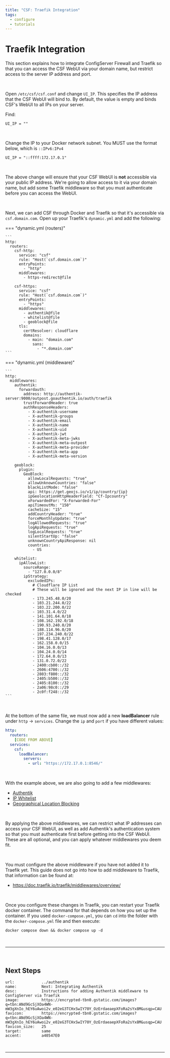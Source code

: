 ```yaml
---
title: "CSF: Traefik Integration"
tags:
  - configure
  - tutorials
---
```


# Traefik Integration
This section explains how to integrate ConfigServer Firewall and Traefik so that you can access the CSF WebUI via your domain name, but restrict access to the server IP address and port.

<br />

Open `/etc/csf/csf.conf` and change `UI_IP`. This specifies the IP address that the CSF WebUI will bind to. By default, the value is empty and binds CSF's WebUI to all IPs on your server.

Find:

```shell
UI_IP = ""
```

<br />

Change the IP to your Docker network subnet. You MUST use the format below, which is `::IPv6:IPv4`

```shell
UI_IP = "::ffff:172.17.0.1"
```

<br />

The above change will ensure that your CSF WebUI is **not** accessible via your public IP address. We're going to allow access to it via your domain name, but add some Traefik middleware so that you must authenticate before you can access the WebUI.

<br />

Next, we can add CSF through Docker and Traefik so that it's accessible via `csf.domain.com`. Open up your Traefik's `dynamic.yml` and add the following:

=== "dynamic.yml (routers)"

    ```
    http:
      routers:
        csf-http:
          service: "csf"
          rule: "Host(`csf.domain.com`)"
          entryPoints:
            - "http"
          middlewares:
            - https-redirect@file

        csf-https:
          service: "csf"
          rule: "Host(`csf.domain.com`)"
          entryPoints:
            - "https"
          middlewares:
            - authentik@file
            - whitelist@file
            - geoblock@file
          tls:
            certResolver: cloudflare
            domains:
              - main: "domain.com"
                sans:
                  - "*.domain.com"
    ```

=== "dynamic.yml (middleware)"

    ```
    http:
      middlewares:
        authentik:
          forwardauth:
            address: http://authentik-server:9000/outpost.goauthentik.io/auth/traefik
            trustForwardHeader: true
            authResponseHeaders:
              - X-authentik-username
              - X-authentik-groups
              - X-authentik-email
              - X-authentik-name
              - X-authentik-uid
              - X-authentik-jwt
              - X-authentik-meta-jwks
              - X-authentik-meta-outpost
              - X-authentik-meta-provider
              - X-authentik-meta-app
              - X-authentik-meta-version

        geoblock:
          plugin:
            GeoBlock:
              allowLocalRequests: "true"
              allowUnknownCountries: "false"
              blackListMode: "false"
              api: https://get.geojs.io/v1/ip/country/{ip}
              ipGeolocationHttpHeaderField: "Cf-Ipcountry"
              xForwardedFor: "X-Forwarded-For"
              apiTimeoutMs: "150"
              cacheSize: "15"
              addCountryHeader: "true"
              forceMonthlyUpdate: "true"
              logAllowedRequests: "true"
              logApiRequests: "true"
              logLocalRequests: "true"
              silentStartUp: "false"
              unknownCountryApiResponse: nil
              countries:
                - US

        whitelist:
          ipAllowList:
            sourceRange:
              - "127.0.0.0/8"
            ipStrategy:
              excludedIPs:
                # Cloudflare IP List
                # These will be ignored and the next IP in line will be checked
                - 173.245.48.0/20
                - 103.21.244.0/22
                - 103.22.200.0/22
                - 103.31.4.0/22
                - 141.101.64.0/18
                - 108.162.192.0/18
                - 190.93.240.0/20
                - 188.114.96.0/20
                - 197.234.240.0/22
                - 198.41.128.0/17
                - 162.158.0.0/15
                - 104.16.0.0/13
                - 104.24.0.0/14
                - 172.64.0.0/13
                - 131.0.72.0/22
                - 2400:cb00::/32
                - 2606:4700::/32
                - 2803:f800::/32
                - 2405:b500::/32
                - 2405:8100::/32
                - 2a06:98c0::/29
                - 2c0f:f248::/32
    ```

<br />

At the bottom of the same file, we must now add a new **loadBalancer** rule under `http` -> `services`. Change the `ip` and `port` if you have different values:

```yml
http:
  routers:
    [CODE FROM ABOVE]
  services:
    csf:
      loadBalancer:
        servers:
          - url: "https://172.17.0.1:8546/"
```

<br />

With the example above, we are also going to add a few middlewares:

- [Authentik](https://goauthentik.io/)
- [IP Whitelist](https://doc.traefik.io/traefik/middlewares/http/ipwhitelist/)
- [Geographical Location Blocking](https://plugins.traefik.io/plugins/62947302108ecc83915d7781/LICENSE)

<br />

By applying the above middlewares, we can restrict what IP addresses can access your CSF WebUI, as well as add Authentik's authentication system so that you must authenticate first before getting into the CSF WebUI. These are all optional, and you can apply whatever middlewares you deem fit.

<br />

You must configure the above middleware if you have not added it to Traefik yet. This guide does not go into how to add middleware to Traefik, that information can be found at:

- https://doc.traefik.io/traefik/middlewares/overview/

<br />

Once you configure these changes in Traefik, you can restart your Traefik docker container. The command for that depends on how you set up the container. If you used `docker-compose.yml`, you can `cd` into the folder with the `docker-compose.yml` file and then execute:

```shell
docker compose down && docker compose up -d
```

<br />

---

<br />

## Next Steps

```embed
url:            ../authentik
name:           Next: Integrating Authentik
desc:           Instructions for adding Authentik middleware to ConfigServer via Traefik
image:          https://encrypted-tbn0.gstatic.com/images?q=tbn:ANd9GcSjXOa4WN-mW3gXnIo_hEY6uAwoi2v_e02eG3TCHxSwIY70Y_OzErdaeaepXFoRa2sYx8M&usqp=CAU
favicon:        https://encrypted-tbn0.gstatic.com/images?q=tbn:ANd9GcSjXOa4WN-mW3gXnIo_hEY6uAwoi2v_e02eG3TCHxSwIY70Y_OzErdaeaepXFoRa2sYx8M&usqp=CAU
favicon_size:   25
target:         same
accent:         a40547E0
```

<br />

---

<br />
